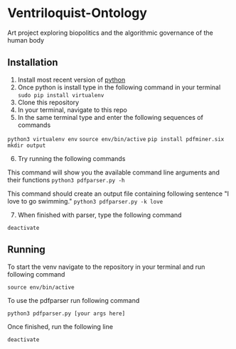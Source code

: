 # Ventriloquist-Ontology
Art project exploring biopolitics and the algorithmic governance of the human body

## Installation
1. Install most recent version of [python](https://www.python.org)
2. Once python is install type in the following command in your terminal `sudo pip install virtualenv`
3. Clone this repository
4. In your terminal, navigate to this repo
5. In the same terminal type and enter the following sequences of commands

`python3 virtualenv env`
`source env/bin/active`
`pip install pdfminer.six`
`mkdir output`

6. Try running the following commands

This command will show you the available command line arguments and their functions
`python3 pdfparser.py -h`

This command should create an output file containing following sentence "I love to go swimming."
`python3 pdfparser.py -k love`

7. When finished with parser, type the following command

`deactivate`

## Running 

To start the venv navigate to the repository in your terminal and run following command 

`source env/bin/active`

To use the pdfparser run following command 

`python3 pdfparser.py [your args here]`

Once finished, run the following line

`deactivate`

